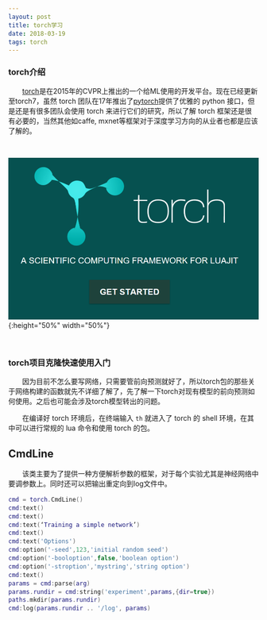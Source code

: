 ```yaml
---
layout: post
title: torch学习
date: 2018-03-19
tags: torch
---
```


### torch介绍

&#8195;&#8195;[torch](http://torch.ch/)是在2015年的CVPR上推出的一个给ML使用的开发平台。现在已经更新至torch7，虽然 torch 团队在17年推出了[pytorch](pytorch.org/)提供了优雅的 python 接口，但是还是有很多团队会使用 torch 来进行它们的研究，所以了解 torch 框架还是很有必要的，当然其他如caffe, mxnet等框架对于深度学习方向的从业者也都是应该了解的。

<br/>

![](/images/posts/2018-03-19-torch/1.PNG){:height="50%" width="50%"}

<br/>

### torch项目克隆快速使用入门

&#8195;&#8195;因为目前不怎么要写网络，只需要管前向预测就好了，所以torch包的那些关于网络构建的函数就先不详细了解了，先了解一下torch对现有模型的前向预测如何使用。之后也可能会涉及torch模型转出的问题。

&#8195;&#8195;在编译好 torch 环境后，在终端输入 `th` 就进入了 torch 的 shell 环境，在其中可以进行常规的 lua 命令和使用 torch 的包。

## CmdLine

&#8195;&#8195;该类主要为了提供一种方便解析参数的框架，对于每个实验尤其是神经网络中要调参数上。同时还可以把输出重定向到log文件中。

```lua
cmd = torch.CmdLine()
cmd:text()
cmd:text()
cmd:text(‘Training a simple network’)
cmd:text()
cmd:text('Options')
cmd:option('-seed',123,'initial random seed')
cmd:option('-booloption',false,'boolean option')
cmd:option('-stroption','mystring','string option')
cmd:text()
params = cmd:parse(arg)
params.rundir = cmd:string('experiment',params,{dir=true})
paths.mkdir(params.rundir)
cmd:log(params.rundir .. '/log', params)
```